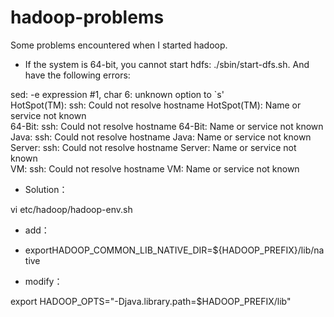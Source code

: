 # hadoop-problems
Some problems encountered when I started hadoop.


- If the system is 64-bit, you cannot start hdfs: ./sbin/start-dfs.sh. And have the following errors:


sed: -e expression #1, char 6: unknown option to `s'  
HotSpot(TM): ssh: Could not resolve hostname HotSpot(TM): Name or service not known  
64-Bit: ssh: Could not resolve hostname 64-Bit: Name or service not known  
Java: ssh: Could not resolve hostname Java: Name or service not known  
Server: ssh: Could not resolve hostname Server: Name or service not known  
VM: ssh: Could not resolve hostname VM: Name or service not known  


- Solution：


vi etc/hadoop/hadoop-env.sh  


- add：

- exportHADOOP_COMMON_LIB_NATIVE_DIR=${HADOOP_PREFIX}/lib/native    

- modify：

export HADOOP_OPTS="-Djava.library.path=$HADOOP_PREFIX/lib" 
